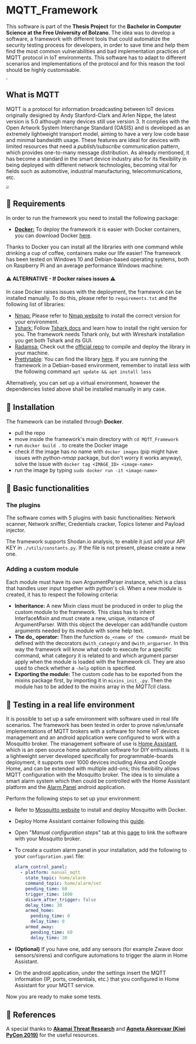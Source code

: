 # MQTT_Framework

This software is part of the **Thesis Project** for the **Bachelor in Computer Science at the Free University of Bolzano**. The idea was to develop a software, a framework with different tools that could automatize the security testing process for developers, in order to save time and help them find the most common vulnerabilities and bad implementation practices of MQTT protocol in IoT environments. This software has to adapt to different scenarios and implementations of the protocol and for this reason the tool should be highly customisable.

<img src="https://www.eitfood.eu/media/partners-startups/University_of_Bolzano.png" style="zoom: 25%;" />

## What is MQTT

MQTT is a protocol for information broadcasting between IoT devices originally designed by Andy Stanford-Clark and Arlen Nippe, the latest version is 5.0 although many devices still use version 3. It complies with the Open Artwork System Interchange Standard (OASIS) and is developed as an extremely lightweight transport model, aiming to have a very low code base and minimal bandwidth usage. These features are ideal for devices with limited resources that need a _publish/subscribe_ communication pattern, which provides one-to-many message distribution. As already mentioned, it has become a standard in the smart device industry also for its flexibility in being deployed with different network
technologies, becoming vital for fields such as automotive, industrial manufacturing, telecommunications, etc.

<img src="https://mqtt.org/assets/img/mqtt-logo.svg" style="zoom:50%;" />

## 📌 Requirements
In order to run the framework you need to install the following package:

- <u>**Docker:**</u> To deploy the framework it is easier with Docker containers, you can download Docker [here](https://www.docker.com/products/docker-desktop). 

Thanks to Docker you can install all the libraries with one command while drinking a cup of coffee, containers make our life easier! The framework has been tested on Windows 10 and Debian-based operating systems, both on Raspberry Pi and an average performance Windows machine. 

#### ⚠️ ALTERNATIVE - If Docker raises issues ⚠️

In case Docker raises issues with the deployment, the framework can be installed manually. To do this, please refer to `requirements.txt` and the following list of libraries:

- <u>Nmap:</u>  Please refer to [Nmap website](https://nmap.org/download.html) to install the correct version for your environment. 
- <u>Tshark:</u> Follow [Tshark docs](https://tshark.dev/setup/install/#installing-tshark-only) and learn how to install the right version for you. The framework needs Tshark only, but with Wireshark installation you get both Tshark and its GUI.
- <u>Radamsa:</u> Check out the [official repo](https://gitlab.com/akihe/radamsa) to compile and deploy the library in your machine. 
- <u>Prettytable</u>: You can find the library [here](https://pypi.org/project/prettytable/). If you are running the framework in a Debian-based environment, remember to install *less* with the following command `apt update && apt install less`

Alternatively, you can set up a virtual environment, however the dependencies listed above shall be installed manually in any case.

## 📌 Installation

The framework can be installed through **Docker**. 

- pull the repo 
- move inside the framework's main directory with `cd MQTT_Framework`  
- run `docker build .` to create the Docker image
- check if the image has no name with `docker images` (pip might have issues with *python-nmap* package, but don't worry it works anyway), solve the issue with `docker tag <IMAGE_ID> <image-name>`
- run the image by typing `sudo docker run -it <image-name>` 

## 📌 Basic functionalities

### The plugins

The software comes with 5 plugins with basic functionalities: Network scanner, Network sniffer, Credentials cracker,
Topics listener and Payload injector.

The framework supports Shodan.io analysis, to enable it just add your API KEY in `./utils/constants.py`. If the file is not present, please create a new one.

### Adding a custom module

Each module must have its own ArgumentParser instance, which is a class that handles user input together with python's cli. When a new module is created, it has to respect the following criteria:
- **Inheritance:** A new Mixin class must be produced in order to plug the custom module to the framework. This class has to inherit InterfaceMixin and must create a new, unique, instance of ArgumentParser. With this object the developer can add/handle custom arguments needed by its module with some help text.
- **The do_ operator:** Then the function `do_<name of the command> `must be defined with the decorators `@with_category` and `@with_argparser`. In this way the framework will know what code to execute for a specific
  command, what category it is related to and which argument parser apply when the module is loaded with the framework cli. They are also used to check whether a `-help` option is specified.
- **Exporting the module:** The custom code has to be exported from the mixins package first, by importing it in
  `mixins_init_.py`. Then the module has to be added to the mixins array in the _MQTTcli_ class.

## 📌 Testing in a real life environment

It is possible to set up a safe environment with software used in real life scenarios. The framework has been tested in order to prove naïve/unsafe implementations of MQTT brokers with a software for home IoT devices management and an android application were configured to work with a Mosquitto broker. The management software of use is [Home Assistant](www.home-assistant.io), which is an open source home automation software for DIY enthusiasts. It is a lightweight server developed specifically for programmable-boards deployment, it supports over 1000 devices including Alexa and Google Home, and can be extended with multiple add-ons; this flexibility allows MQTT configuration with the Mosquitto broker. The idea is to simulate a smart alarm system which then could be controlled with the Home Assistant platform and the [Alarm Panel](https://play.google.com/store/apps/details?id=com.thanksmister.iot.mqtt.alarmpanel&hl=it&gl=US) android application.

Perform the following steps to set up your environment:

- Refer to [Mosquitto website](https://mosquitto.org/) to install and deploy Mosquitto with Docker.

- Deploy Home Assistant container following this [guide](https://www.home-assistant.io/installation/raspberrypi#install-home-assistant-container).

- Open "*Manual configuration steps*" tab at this [page](https://www.home-assistant.io/integrations/mqtt) to link the software with your Mosquitto broker.

- To create a custom alarm panel in your installation, add the following to your `configuration.yaml` file: 

  ```yaml
  alarm_control_panel:
    - platform: manual_mqtt
      state_topic: home/alarm
      command_topic: home/alarm/set
      pending_time: 60
      trigger_time: 1800
      disarm_after_trigger: false
      delay_time: 30
      armed_home:
        pending_time: 0
        delay_time: 0
      armed_away:
        pending_time: 60
        delay_time: 30
  ```

- **(Optional)** If you have one, add any sensors (for example Zwave door sensors/sirens) and configure automations to trigger the alarm in Home Assistant.

- On the android application, under the settings insert the MQTT information (IP, ports, credentials, etc.) that you configured in Home Assistant for your MQTT service.

Now you are ready to make some tests.

## 📌 References

A special thanks to <u>**Akamai Threat Research**</u> and <u>**Agneta Akorevaar (Kiwi PyCon 2019)**</u> for the useful resources.
